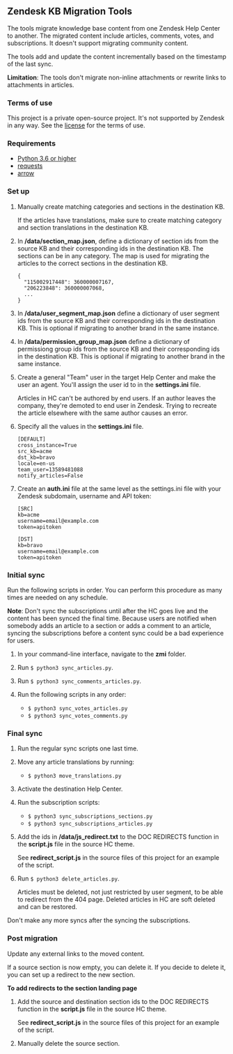 ## Zendesk KB Migration Tools

The tools migrate knowledge base content from one Zendesk Help Center to another. The migrated content include articles, comments, votes, and subscriptions. It doesn't support migrating community content.

The tools add and update the content incrementally based on the timestamp of the last sync.

**Limitation**: The tools don't migrate non-inline attachments or rewrite links to attachments in articles.

### Terms of use

This project is a private open-source project. It's not supported by Zendesk in any way. See the [license](https://github.com/chucknado/zmi/blob/master/LICENSE) for the terms of use.


### Requirements

- [Python 3.6 or higher](https://www.python.org/)
- [requests](http://docs.python-requests.org/en/master/)
- [arrow](https://arrow.readthedocs.io/en/latest/)

### Set up

1. Manually create matching categories and sections in the destination KB.

	If the articles have translations, make sure to create matching category and section translations in the destination KB.

2. In **/data/section_map.json**, define a dictionary of section ids from the source KB and their corresponding ids in the destination KB. The sections can be in any category. The map is used for migrating the articles to the correct sections in the destination KB.

	```
	{
      "115002917448": 360000007167,
      "206223848": 360000007068,
      ...
    }
	```
3. In **/data/user_segment_map.json** define a dictionary of user segment ids from the source KB and their corresponding ids in the destination KB.  This is optional if migrating to another brand in the same instance.

4. In **/data/permission_group_map.json** define a dictionary of permissiong group ids from the source KB and their corresponding ids in the destination KB. This is optional if migrating to another brand in the same instance.

5. Create a general "Team" user in the target Help Center and make the user an agent. You'll assign the user id to in the **settings.ini** file.

	Articles in HC can't be authored by end users. If an author leaves the company, they're demoted to end user in Zendesk. Trying to recreate the article elsewhere with the same author causes an error.

6. Specify all the values in the **settings.ini** file.

	```
	[DEFAULT]
    cross_instance=True
    src_kb=acme
    dst_kb=bravo
    locale=en-us
    team_user=13589481088
    notify_articles=False
	```

7. Create an **auth.ini** file at the same level as the settings.ini file with your Zendesk subdomain, username and API token:

	```
	[SRC]
    kb=acme
    username=email@example.com
    token=apitoken

    [DST]
    kb=bravo
    username=email@example.com
    token=apitoken
	```

### Initial sync

Run the following scripts in order. You can perform this procedure as many times are needed on any schedule. 

**Note**: Don't sync the subscriptions until after the HC goes live and the content has been synced the final time. Because users are notified when somebody adds an article to a section or adds a comment to an article, syncing the subscriptions before a content sync could be a bad experience for users.

1. In your command-line interface, navigate to the **zmi** folder.

2. Run `$ python3 sync_articles.py`.

3. Run `$ python3 sync_comments_articles.py`.

4. Run the following scripts in any order:
    - `$ python3 sync_votes_articles.py`
    - `$ python3 sync_votes_comments.py`


### Final sync

1. Run the regular sync scripts one last time.

2. Move any article translations by running:
    - `$ python3 move_translations.py`

3. Activate the destination Help Center.

4. Run the subscription scripts:
    - `$ python3 sync_subscriptions_sections.py`
    - `$ python3 sync_subscriptions_articles.py`

5. Add the ids in **/data/js_redirect.txt** to the DOC REDIRECTS function in the **script.js** file in the source HC theme.

    See **redirect_script.js** in the source files of this project for an example of the script.

6. Run `$ python3 delete_articles.py`.

    Articles must be deleted, not just restricted by user segment, to be able to redirect from the 404 page. Deleted articles in HC are soft deleted and can be restored.

Don't make any more syncs after the syncing the subscriptions.


### Post migration

Update any external links to the moved content.

If a source section is now empty, you can delete it. If you decide to delete it, you can set up a redirect to the new section.

**To add redirects to the section landing page**

1. Add the source and destination section ids to the DOC REDIRECTS function in the **script.js** file in the source HC theme.

	See **redirect_script.js** in the source files of this project for an example of the script.

2. Manually delete the source section.
